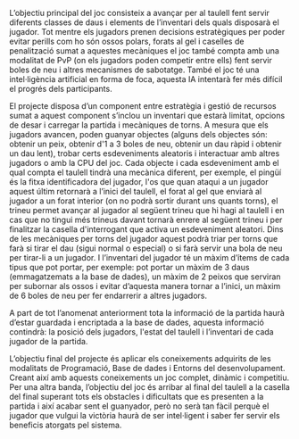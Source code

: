 L’objectiu principal del joc consisteix a avançar per al taulell fent servir diferents classes de daus i elements de l’inventari dels quals disposarà el jugador. Tot mentre els jugadors prenen decisions estratègiques per poder evitar perills com ho són ossos polars, forats al gel i caselles de penalització sumat a aquestes mecàniques el joc també compta amb una modalitat de PvP (on els jugadors poden competir entre ells) fent servir boles de neu i altres mecanismes de sabotatge. També el joc té una intel·ligència artificial en forma de foca, aquesta IA intentarà fer més difícil el progrés dels participants.

El projecte disposa d’un component entre estratègia i gestió de recursos sumat a aquest component s’inclou un inventari que estarà limitat, opcions de desar i carregar la partida i mecàniques de torns. A mesura que els jugadors avancen, poden guanyar objectes (alguns dels objectes són: obtenir un peix, obtenir d'1 a 3 boles de neu, obtenir un dau ràpid i obtenir un dau lent), trobar certs esdeveniments aleatoris i interactuar amb altres jugadors o amb la CPU del joc. Cada objecte i cada esdeveniment amb el qual compta el taulell tindrà una mecànica diferent, per exemple, el pingüí és la fitxa identificadora del jugador, l'os que quan ataqui a un jugador aquest últim retornarà a l’inici del taulell, el forat al gel que enviarà al jugador a un forat interior (on no podrà sortir durant uns quants torns), el trineu permet avançar al jugador al següent trineu que hi hagi al taulell i en cas que no tingui més trineus davant tornarà enrere al següent trineu i per finalitzar la casella d'interrogant que activa un esdeveniment aleatori. Dins de les mecàniques per torns del jugador aquest podrà triar per torns que farà si tirar el dau (sigui normal o especial) o si farà servir una bola de neu per tirar-li a un jugador. I l’inventari del jugador té un màxim d’ítems de cada tipus que pot portar, per exemple: pot portar un màxim de 3 daus (emmagatzemats a la base de dades), un màxim de 2 peixos que serviran per subornar als ossos i evitar d’aquesta manera tornar a l’inici, un màxim de 6 boles de neu per fer endarrerir a altres jugadors.

A part de tot l’anomenat anteriorment tota la informació de la partida haurà d’estar guardada i encriptada a la base de dades, aquesta informació contindrà: la posició dels jugadors, l'estat del taulell i l’inventari de cada jugador de la partida.

L’objectiu final del projecte és aplicar els coneixements adquirits de les modalitats de Programació, Base de dades i Entorns del desenvolupament. Creant així amb aquests coneixements un joc complet, dinàmic i competitiu. Per una altra banda, l’objectiu del joc és arribar al final del taulell a la casella del final superant tots els obstacles i dificultats que es presenten a la partida i així acabar sent el guanyador, però no serà tan fàcil perquè el jugador que vulgui la victòria haurà de ser intel·ligent i saber fer servir els beneficis atorgats pel sistema.
